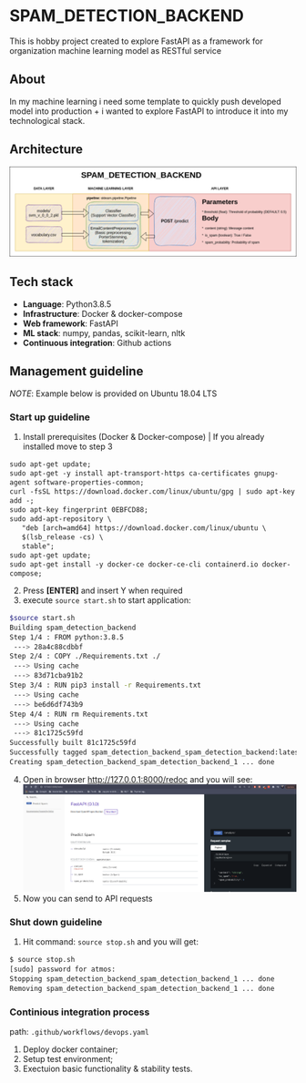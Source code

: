 # **SPAM_DETECTION_BACKEND**

This is hobby project created to explore FastAPI as a framework for organization machine learning model as RESTful service

## **About**

In my machine learning i need some template to quickly push developed model into production + i wanted to explore FastAPI to introduce it into my technological stack.

## **Architecture**

![Architecture](diagrams/Architecture.png)

## **Tech stack**

* **Language**: Python3.8.5
* **Infrastructure**: Docker & docker-compose
* **Web framework**: FastAPI
* **ML stack**: numpy, pandas, scikit-learn, nltk
* **Continuous integration**: Github actions

## **Management guideline**

*NOTE*: Example below is provided on Ubuntu 18.04 LTS

### **Start up guideline**

1. Install prerequisites (Docker & Docker-compose) | If you already installed move to step 3
```shell
sudo apt-get update;
sudo apt-get -y install apt-transport-https ca-certificates gnupg-agent software-properties-common;
curl -fsSL https://download.docker.com/linux/ubuntu/gpg | sudo apt-key add -;
sudo apt-key fingerprint 0EBFCD88;
sudo add-apt-repository \
   "deb [arch=amd64] https://download.docker.com/linux/ubuntu \
   $(lsb_release -cs) \
   stable";
sudo apt-get update;
sudo apt-get install -y docker-ce docker-ce-cli containerd.io docker-compose;
```
2. Press **[ENTER]** and insert Y when required
3. execute `source start.sh` to start application:
```zsh
$source start.sh
Building spam_detection_backend
Step 1/4 : FROM python:3.8.5
 ---> 28a4c88cdbbf
Step 2/4 : COPY ./Requirements.txt ./
 ---> Using cache
 ---> 83d71cba91b2
Step 3/4 : RUN pip3 install -r Requirements.txt
 ---> Using cache
 ---> be6d6df743b9
Step 4/4 : RUN rm Requirements.txt
 ---> Using cache
 ---> 81c1725c59fd
Successfully built 81c1725c59fd
Successfully tagged spam_detection_backend_spam_detection_backend:latest
Creating spam_detection_backend_spam_detection_backend_1 ... done
```
4. Open in browser http://127.0.0.1:8000/redoc and you will see:
![image](screenshots/redoc_screen.png)
5. Now you can send to API requests

### **Shut down guideline**

1. Hit command: `source stop.sh` and you will get:
```zsh
$ source stop.sh
[sudo] password for atmos: 
Stopping spam_detection_backend_spam_detection_backend_1 ... done
Removing spam_detection_backend_spam_detection_backend_1 ... done
```

### **Continious integration process**

path: `.github/workflows/devops.yaml`

1. Deploy docker container;
2. Setup test environment;
3. Exectuion basic functionality & stability tests.
